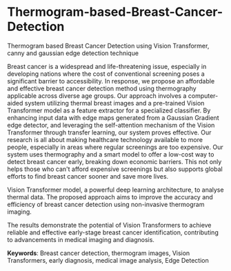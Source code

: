 # Thermogram-based-Breast-Cancer-Detection
Thermogram based Breast Cancer Detection using Vision Transformer, canny and gaussian edge detection technique

Breast cancer is a widespread and life-threatening issue, especially in developing 
nations where the cost of conventional screening poses a significant barrier to accessibility. 
In response, we propose an affordable and effective breast cancer detection method using 
thermography applicable across diverse age groups. Our approach involves a computer-aided 
system utilizing thermal breast images and a pre-trained Vision Transformer model as a 
feature extractor for a specialized classifier. By enhancing input data with edge maps 
generated from a Gaussian Gradient edge detector, and leveraging the self-attention 
mechanism of the Vision Transformer through transfer learning, our system proves effective. 
 Our research is all about making healthcare technology available to more people, 
especially in areas where regular screenings are too expensive. Our system uses 
thermography and a smart model to offer a low-cost way to detect breast cancer early, 
breaking down economic barriers. This not only helps those who can't afford expensive 
screenings but also supports global efforts to find breast cancer sooner and save more lives.
 
Vision Transformer model, a powerful deep learning architecture, to analyse 
thermal data. The proposed approach aims to improve the accuracy and efficiency of breast 
cancer detection using non-invasive thermogram imaging. 

The results demonstrate the potential of Vision Transformers to achieve reliable 
and effective early-stage breast cancer identification, contributing to advancements in 
medical imaging and diagnosis. 

**Keywords**: Breast cancer detection, thermogram images, Vision Transformers, early 
diagnosis, medical image analysis, Edge Detection


